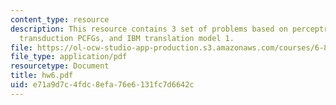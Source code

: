 ```yaml
---
content_type: resource
description: This resource contains 3 set of problems based on perceptron algorithm,
  transduction PCFGs, and IBM translation model 1.
file: https://ol-ocw-studio-app-production.s3.amazonaws.com/courses/6-864-advanced-natural-language-processing-fall-2005/e71a9d7c4fdc8efa76e6131fc7d6642c_hw6.pdf
file_type: application/pdf
resourcetype: Document
title: hw6.pdf
uid: e71a9d7c-4fdc-8efa-76e6-131fc7d6642c
---
```

